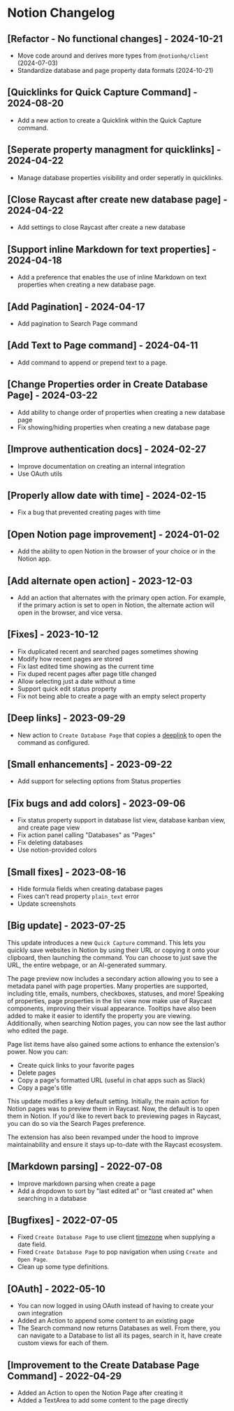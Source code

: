 # Notion Changelog

## [Refactor - No functional changes] - 2024-10-21

- Move code around and derives more types from `@notionhq/client` (2024-07-03)
- Standardize database and page property data formats (2024-10-21)

## [Quicklinks for Quick Capture Command] - 2024-08-20

- Add a new action to create a Quicklink within the Quick Capture command.

## [Seperate property managment for quicklinks] - 2024-04-22

- Manage database properties visibility and order seperatly in quicklinks.

## [Close Raycast after create new database page] - 2024-04-22

- Add settings to close Raycast after create a new database

## [Support inline Markdown for text properties] - 2024-04-18

- Add a preference that enables the use of inline Markdown on text properties when creating a new database page.

## [Add Pagination] - 2024-04-17

- Add pagination to Search Page command

## [Add Text to Page command] - 2024-04-11

- Add command to append or prepend text to a page.

## [Change Properties order in Create Database Page] - 2024-03-22

- Add ability to change order of properties when creating a new database page
- Fix showing/hiding properties when creating a new database page

## [Improve authentication docs] - 2024-02-27

- Improve documentation on creating an internal integration
- Use OAuth utils

## [Properly allow date with time] - 2024-02-15

- Fix a bug that prevented creating pages with time

## [Open Notion page improvement] - 2024-01-02

- Add the ability to open Notion in the browser of your choice or in the Notion app.

## [Add alternate open action] - 2023-12-03

- Add an action that alternates with the primary open action. For example, if the primary action is set to open in Notion, the alternate action will open in the browser, and vice versa.

## [Fixes] - 2023-10-12

- Fix duplicated recent and searched pages sometimes showing
- Modify how recent pages are stored
- Fix last edited time showing as the current time
- Fix duped recent pages after page title changed
- Allow selecting just a date without a time
- Support quick edit status property
- Fix not being able to create a page with an empty select property

## [Deep links] - 2023-09-29

- New action to `Create Database Page` that copies a [deeplink](https://manual.raycast.com/deeplink) to open the command as configured.

## [Small enhancements] - 2023-09-22

- Add support for selecting options from Status properties

## [Fix bugs and add colors] - 2023-09-06

- Fix status property support in database list view, database kanban view, and create page view
- Fix action panel calling "Databases" as "Pages"
- Fix deleting databases
- Use notion-provided colors

## [Small fixes] - 2023-08-16

- Hide formula fields when creating database pages
- Fixes can't read property `plain_text` error
- Update screenshots

## [Big update] - 2023-07-25

This update introduces a new `Quick Capture` command. This lets you quickly save websites in Notion by using their URL or copying it onto your clipboard, then launching the command. You can choose to just save the URL, the entire webpage, or an AI-generated summary.

The page preview now includes a secondary action allowing you to see a metadata panel with page properties. Many properties are supported, including title, emails, numbers, checkboxes, statuses, and more! Speaking of properties, page properties in the list view now make use of Raycast components, improving their visual appearance. Tooltips have also been added to make it easier to identify the property you are viewing. Additionally, when searching Notion pages, you can now see the last author who edited the page.

Page list items have also gained some actions to enhance the extension's power. Now you can:

- Create quick links to your favorite pages
- Delete pages
- Copy a page's formatted URL (useful in chat apps such as Slack)
- Copy a page's title

This update modifies a key default setting. Initially, the main action for Notion pages was to preview them in Raycast. Now, the default is to open them in Notion. If you'd like to revert back to previewing pages in Raycast, you can do so via the ﻿Search Pages preference.

The extension has also been revamped under the hood to improve maintainability and ensure it stays up-to-date with the Raycast ecosystem.

## [Markdown parsing] - 2022-07-08

- Improve markdown parsing when create a page
- Add a dropdown to sort by "last edited at" or "last created at" when searching in a database

## [Bugfixes] - 2022-07-05

- Fixed `Create Database Page` to use client [timezone](https://developers.notion.com/changelog/time-zone-support) when supplying a date field.
- Fixed `Create Database Page` to pop navigation when using `Create and Open Page`.
- Clean up some type definitions.

## [OAuth] - 2022-05-10

- You can now logged in using OAuth instead of having to create your own integration
- Added an Action to append some content to an existing page
- The Search command now returns Databases as well. From there, you can navigate to a Database to list all its pages, search in it, have create custom views for each of them.

## [Improvement to the Create Database Page Command] - 2022-04-29

- Added an Action to open the Notion Page after creating it
- Added a TextArea to add some content to the page directly
